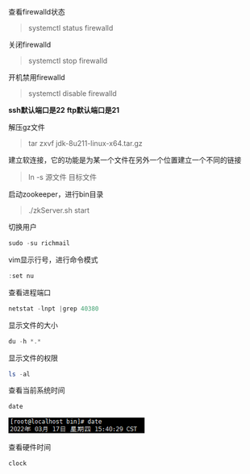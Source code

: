查看firewalld状态
> systemctl status firewalld

关闭firewalld
> systemctl stop firewalld

开机禁用firewalld
> systemctl disable firewalld

**ssh默认端口是22**
**ftp默认端口是21**

解压gz文件
> tar zxvf jdk-8u211-linux-x64.tar.gz

建立软连接，它的功能是为某一个文件在另外一个位置建立一个不同的链接
> ln -s 源文件 目标文件

启动zookeeper，进行bin目录
> ./zkServer.sh start

切换用户
```powershell
sudo -su richmail
```

vim显示行号，进行命令模式
```powershell
:set nu
```

查看进程端口
```powershell
netstat -lnpt |grep 40380
```

显示文件的大小
```powershell
du -h *.*
```

显示文件的权限
```powershell
ls -al
```

查看当前系统时间
```powershell
date
```
![image](../../images/Snipaste_2022-03-17_07-40-41.png)

查看硬件时间
```powershell
clock
```

